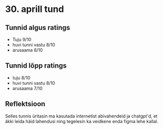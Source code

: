 # 30. aprill tund

## Tunnid algus ratings

-   Tuju 9/10
-   huvi tunni vastu 8/10
-   arusaama 8/10

## Tunnid lõpp ratings

-   tuju 8/10
-   huvi tunni vastu 8/10
-   arusaama 7/10

## Reflektsioon

Selles tunnis üritasin ma kasutada internetist abivahendeid ja chatgpt'd, et äkki leida häid lahendusi ning tegelesin ka veidkene enda figma lehe kallal.
